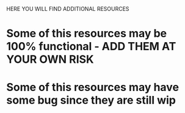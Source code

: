 HERE YOU WILL FIND ADDITIONAL RESOURCES


# Some of this resources may be 100% functional - ADD THEM AT YOUR OWN RISK
# Some of this resources may have some bug since they are still wip 